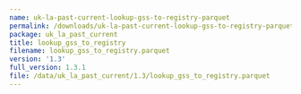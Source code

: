 ```yaml
---
name: uk-la-past-current-lookup-gss-to-registry-parquet
permalink: /downloads/uk-la-past-current-lookup-gss-to-registry-parquet/1_3
package: uk_la_past_current
title: lookup_gss_to_registry
filename: lookup_gss_to_registry.parquet
version: '1.3'
full_version: 1.3.1
file: /data/uk_la_past_current/1.3/lookup_gss_to_registry.parquet
---
```

